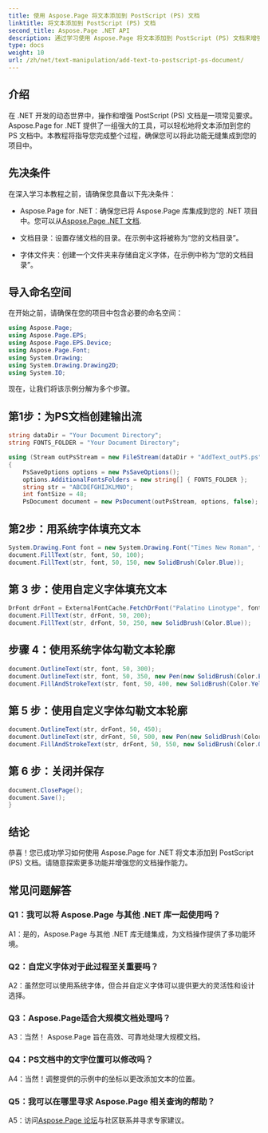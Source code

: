 ```yaml
---
title: 使用 Aspose.Page 将文本添加到 PostScript (PS) 文档
linktitle: 将文本添加到 PostScript (PS) 文档
second_title: Aspose.Page .NET API
description: 通过学习使用 Aspose.Page 将文本添加到 PostScript (PS) 文档来增强您的 .NET 开发技能。探索分步示例并释放文档操作的力量。
type: docs
weight: 10
url: /zh/net/text-manipulation/add-text-to-postscript-ps-document/
---
```

## 介绍

在 .NET 开发的动态世界中，操作和增强 PostScript (PS) 文档是一项常见要求。 Aspose.Page for .NET 提供了一组强大的工具，可以轻松地将文本添加到您的 PS 文档中。本教程将指导您完成整个过程，确保您可以将此功能无缝集成到您的项目中。

## 先决条件

在深入学习本教程之前，请确保您具备以下先决条件：

-  Aspose.Page for .NET：确保您已将 Aspose.Page 库集成到您的 .NET 项目中。您可以从[Aspose.Page .NET 文档](https://reference.aspose.com/page/net/).

- 文档目录：设置存储文档的目录。在示例中这将被称为“您的文档目录”。

- 字体文件夹：创建一个文件夹来存储自定义字体，在示例中称为“您的文档目录”。

## 导入命名空间

在开始之前，请确保在您的项目中包含必要的命名空间：

```csharp
using Aspose.Page;
using Aspose.Page.EPS;
using Aspose.Page.EPS.Device;
using Aspose.Page.Font;
using System.Drawing;
using System.Drawing.Drawing2D;
using System.IO;
```

现在，让我们将该示例分解为多个步骤。

## 第1步：为PS文档创建输出流

```csharp
string dataDir = "Your Document Directory";
string FONTS_FOLDER = "Your Document Directory";

using (Stream outPsStream = new FileStream(dataDir + "AddText_outPS.ps", FileMode.Create))
{
    PsSaveOptions options = new PsSaveOptions();
    options.AdditionalFontsFolders = new string[] { FONTS_FOLDER };
    string str = "ABCDEFGHIJKLMNO";
    int fontSize = 48;
    PsDocument document = new PsDocument(outPsStream, options, false);
```

## 第2步：用系统字体填充文本

```csharp
System.Drawing.Font font = new System.Drawing.Font("Times New Roman", fontSize, FontStyle.Bold);
document.FillText(str, font, 50, 100);
document.FillText(str, font, 50, 150, new SolidBrush(Color.Blue));
```

## 第 3 步：使用自定义字体填充文本

```csharp
DrFont drFont = ExternalFontCache.FetchDrFont("Palatino Linotype", fontSize, FontStyle.Regular);
document.FillText(str, drFont, 50, 200);
document.FillText(str, drFont, 50, 250, new SolidBrush(Color.Blue));
```

## 步骤 4：使用系统字体勾勒文本轮廓

```csharp
document.OutlineText(str, font, 50, 300);
document.OutlineText(str, font, 50, 350, new Pen(new SolidBrush(Color.BlueViolet), 2));
document.FillAndStrokeText(str, font, 50, 400, new SolidBrush(Color.Yellow), new Pen(new SolidBrush(Color.BlueViolet), 2));
```

## 第 5 步：使用自定义字体勾勒文本轮廓

```csharp
document.OutlineText(str, drFont, 50, 450);
document.OutlineText(str, drFont, 50, 500, new Pen(new SolidBrush(Color.BlueViolet), 2));
document.FillAndStrokeText(str, drFont, 50, 550, new SolidBrush(Color.Orange), new Pen(new SolidBrush(Color.Blue), 2));
```

## 第 6 步：关闭并保存

```csharp
document.ClosePage();
document.Save();
}
```

## 结论

恭喜！您已成功学习如何使用 Aspose.Page for .NET 将文本添加到 PostScript (PS) 文档。请随意探索更多功能并增强您的文档操作能力。

## 常见问题解答

### Q1：我可以将 Aspose.Page 与其他 .NET 库一起使用吗？

A1：是的，Aspose.Page 与其他 .NET 库无缝集成，为文档操作提供了多功能环境。

### Q2：自定义字体对于此过程至关重要吗？

A2：虽然您可以使用系统字体，但合并自定义字体可以提供更大的灵活性和设计选择。

### Q3：Aspose.Page适合大规模文档处理吗？

A3：当然！ Aspose.Page 旨在高效、可靠地处理大规模文档。

### Q4：PS文档中的文字位置可以修改吗？

A4：当然！调整提供的示例中的坐标以更改添加文本的位置。

### Q5：我可以在哪里寻求 Aspose.Page 相关查询的帮助？

 A5：访问[Aspose.Page 论坛](https://forum.aspose.com/c/page/39)与社区联系并寻求专家建议。